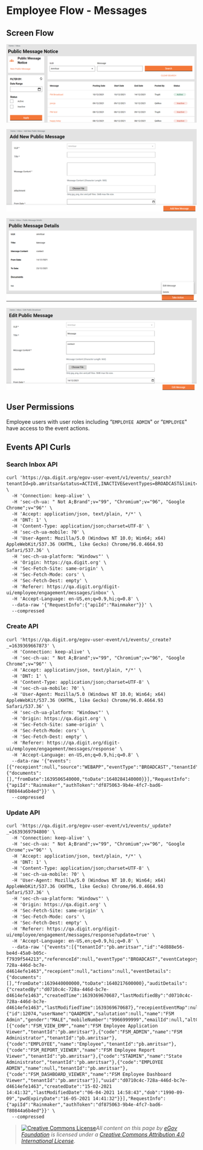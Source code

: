 # Employee Flow - Messages

## Screen Flow

![Employee Inbox](../../../.gitbook/assets/image-20211213-042511.png)

![Create Messages](../../../.gitbook/assets/image-20211213-042553.png)

![Application Details With Actions](../../../.gitbook/assets/image-20211213-042901.png)

![Edit Message](../../../.gitbook/assets/image-20211213-042934.png)

## User Permissions  <a href="#user-permissions" id="user-permissions"></a>

Employee users with user roles including “`EMPLOYEE ADMIN`" or “`EMPLOYEE`" have access to the event actions.

## Events API Curls  <a href="#events-api-curls" id="events-api-curls"></a>

### Search Inbox API

```
curl 'https://qa.digit.org/egov-user-event/v1/events/_search?tenantId=pb.amritsar&status=ACTIVE,INACTIVE&eventTypes=BROADCAST&limit=10&offset=0&_=1639369326123' \
  -H 'Connection: keep-alive' \
  -H 'sec-ch-ua: " Not A;Brand";v="99", "Chromium";v="96", "Google Chrome";v="96"' \
  -H 'Accept: application/json, text/plain, */*' \
  -H 'DNT: 1' \
  -H 'Content-Type: application/json;charset=UTF-8' \
  -H 'sec-ch-ua-mobile: ?0' \
  -H 'User-Agent: Mozilla/5.0 (Windows NT 10.0; Win64; x64) AppleWebKit/537.36 (KHTML, like Gecko) Chrome/96.0.4664.93 Safari/537.36' \
  -H 'sec-ch-ua-platform: "Windows"' \
  -H 'Origin: https://qa.digit.org' \
  -H 'Sec-Fetch-Site: same-origin' \
  -H 'Sec-Fetch-Mode: cors' \
  -H 'Sec-Fetch-Dest: empty' \
  -H 'Referer: https://qa.digit.org/digit-ui/employee/engagement/messages/inbox' \
  -H 'Accept-Language: en-US,en;q=0.9,hi;q=0.8' \
  --data-raw '{"RequestInfo":{"apiId":"Rainmaker"}}' \
  --compressed
```

### Create API

```
curl 'https://qa.digit.org/egov-user-event/v1/events/_create?_=1639369667873' \
  -H 'Connection: keep-alive' \
  -H 'sec-ch-ua: " Not A;Brand";v="99", "Chromium";v="96", "Google Chrome";v="96"' \
  -H 'Accept: application/json, text/plain, */*' \
  -H 'DNT: 1' \
  -H 'Content-Type: application/json;charset=UTF-8' \
  -H 'sec-ch-ua-mobile: ?0' \
  -H 'User-Agent: Mozilla/5.0 (Windows NT 10.0; Win64; x64) AppleWebKit/537.36 (KHTML, like Gecko) Chrome/96.0.4664.93 Safari/537.36' \
  -H 'sec-ch-ua-platform: "Windows"' \
  -H 'Origin: https://qa.digit.org' \
  -H 'Sec-Fetch-Site: same-origin' \
  -H 'Sec-Fetch-Mode: cors' \
  -H 'Sec-Fetch-Dest: empty' \
  -H 'Referer: https://qa.digit.org/digit-ui/employee/engagement/messages/response' \
  -H 'Accept-Language: en-US,en;q=0.9,hi;q=0.8' \
  --data-raw '{"events":[{"recepient":null,"source":"WEBAPP","eventType":"BROADCAST","tenantId":"pb.amritsar","description":"contect","name":"Message","eventDetails":{"documents":[],"fromDate":1639506540000,"toDate":1640284140000}}],"RequestInfo":{"apiId":"Rainmaker","authToken":"df875063-9b4e-4fc7-bad6-f80844a6b4ed"}}' \
  --compressed
```

### Update API

```
curl 'https://qa.digit.org/egov-user-event/v1/events/_update?_=1639369794800' \
  -H 'Connection: keep-alive' \
  -H 'sec-ch-ua: " Not A;Brand";v="99", "Chromium";v="96", "Google Chrome";v="96"' \
  -H 'Accept: application/json, text/plain, */*' \
  -H 'DNT: 1' \
  -H 'Content-Type: application/json;charset=UTF-8' \
  -H 'sec-ch-ua-mobile: ?0' \
  -H 'User-Agent: Mozilla/5.0 (Windows NT 10.0; Win64; x64) AppleWebKit/537.36 (KHTML, like Gecko) Chrome/96.0.4664.93 Safari/537.36' \
  -H 'sec-ch-ua-platform: "Windows"' \
  -H 'Origin: https://qa.digit.org' \
  -H 'Sec-Fetch-Site: same-origin' \
  -H 'Sec-Fetch-Mode: cors' \
  -H 'Sec-Fetch-Dest: empty' \
  -H 'Referer: https://qa.digit.org/digit-ui/employee/engagement/messages/response?update=true' \
  -H 'Accept-Language: en-US,en;q=0.9,hi;q=0.8' \
  --data-raw '{"events":[{"tenantId":"pb.amritsar","id":"4d888e56-be4d-45a0-b05c-f7939f544213","referenceId":null,"eventType":"BROADCAST","eventCategory":null,"name":"Message","description":"content","status":"ACTIVE","source":"WEBAPP","postedBy":"d0710c4c-728a-446d-bc7e-d4614efe1463","recepient":null,"actions":null,"eventDetails":{"documents":[],"fromDate":1639440000000,"toDate":1640217600000},"auditDetails":{"createdBy":"d0710c4c-728a-446d-bc7e-d4614efe1463","createdTime":1639369670687,"lastModifiedBy":"d0710c4c-728a-446d-bc7e-d4614efe1463","lastModifiedTime":1639369670687},"recepientEventMap":null,"generateCounterEvent":null,"internallyUpdted":null,"user":{"id":12074,"userName":"QAADMIN","salutation":null,"name":"FSM Admin","gender":"MALE","mobileNumber":"9966999999","emailId":null,"altContactNumber":null,"pan":null,"aadhaarNumber":null,"permanentAddress":null,"permanentCity":null,"permanentPinCode":null,"correspondenceAddress":null,"correspondenceCity":null,"correspondencePinCode":null,"alternatemobilenumber":null,"active":true,"locale":null,"type":"EMPLOYEE","accountLocked":false,"accountLockedDate":0,"fatherOrHusbandName":"Test","relationship":"FATHER","signature":null,"bloodGroup":null,"photo":null,"identificationMark":null,"createdBy":12011,"lastModifiedBy":1,"tenantId":"pb.amritsar","roles":[{"code":"FSM_VIEW_EMP","name":"FSM Employee Application Viewer","tenantId":"pb.amritsar"},{"code":"FSM_ADMIN","name":"FSM Administrator","tenantId":"pb.amritsar"},{"code":"EMPLOYEE","name":"Employee","tenantId":"pb.amritsar"},{"code":"FSM_REPORT_VIEWER","name":"FSM Employee Report Viewer","tenantId":"pb.amritsar"},{"code":"STADMIN","name":"State Administrator","tenantId":"pb.amritsar"},{"code":"EMPLOYEE ADMIN","name":null,"tenantId":"pb.amritsar"},{"code":"FSM_DASHBOARD_VIEWER","name":"FSM Employee Dashboard Viewer","tenantId":"pb.amritsar"}],"uuid":"d0710c4c-728a-446d-bc7e-d4614efe1463","createdDate":"15-02-2021 14:41:32","lastModifiedDate":"06-04-2021 14:58:43","dob":"1990-09-09","pwdExpiryDate":"16-05-2021 14:41:32"}}],"RequestInfo":{"apiId":"Rainmaker","authToken":"df875063-9b4e-4fc7-bad6-f80844a6b4ed"}}' \
  --compressed
```



> [![Creative Commons License](https://i.creativecommons.org/l/by/4.0/80x15.png)_​_](http://creativecommons.org/licenses/by/4.0/)_All content on this page by_ [_eGov Foundation_](https://egov.org.in/) _is licensed under a_ [_Creative Commons Attribution 4.0 International License_](http://creativecommons.org/licenses/by/4.0/)_._
